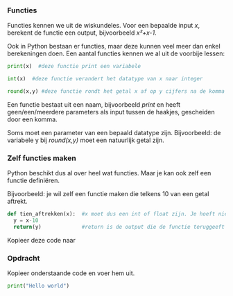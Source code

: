 ### Functies

Functies kennen we uit de wiskundeles. Voor een bepaalde input *x*, berekent de functie een output, bijvoorbeeld *x²+x-1*.

Ook in Python bestaan er functies, maar deze kunnen veel meer dan enkel berekeningen doen. Een aantal functies kennen we al uit de voorbije lessen:

```python
print(x)  #deze functie print een variabele

int(x)  #deze functie verandert het datatype van x naar integer

round(x,y) #deze functie rondt het getal x af op y cijfers na de komma

```
Een functie bestaat uit een naam, bijvoorbeeld *print* en heeft geen/een/meerdere parameters als input tussen de haakjes, gescheiden door een komma. 

Soms moet een parameter van een bepaald datatype zijn. Bijvoorbeeld: de variabele y bij *round(x,y)* moet een natuurlijk getal zijn.

### Zelf functies maken

Python beschikt dus al over heel wat functies. Maar je kan ook zelf een functie definiëren.

Bijvoorbeeld: je wil zelf een functie maken die telkens 10 van een getal aftrekt.

```python
def tien_aftrekken(x):  #x moet dus een int of float zijn. Je hoeft niet met x te werken, dit mag eender welke naamgeving zijn.
  y = x-10
  return(y)             #return is de output die de functie teruggeeft
```
Kopieer deze code naar 

### Opdracht
Kopieer onderstaande code en voer hem uit.

```python
print("Hello world")
```
